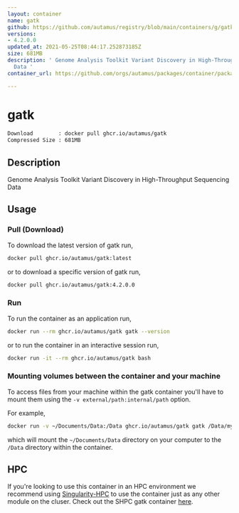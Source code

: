```yaml
---
layout: container
name: gatk
github: https://github.com/autamus/registry/blob/main/containers/g/gatk/spack.yaml
versions:
- 4.2.0.0
updated_at: 2021-05-25T08:44:17.252873185Z
size: 681MB
description: ' Genome Analysis Toolkit Variant Discovery in High-Throughput Sequencing
  Data '
container_url: https://github.com/orgs/autamus/packages/container/package/gatk

---
```

# gatk
```bash 
Download        : docker pull ghcr.io/autamus/gatk
Compressed Size : 681MB
```

## Description
 Genome Analysis Toolkit Variant Discovery in High-Throughput Sequencing Data 

## Usage
### Pull (Download)
To download the latest version of gatk run,

```bash
docker pull ghcr.io/autamus/gatk:latest
```

or to download a specific version of gatk run,

```bash
docker pull ghcr.io/autamus/gatk:4.2.0.0
```
### Run
To run the container as an application run,
```bash
docker run --rm ghcr.io/autamus/gatk gatk --version
```

or to run the container in an interactive session run,
```bash
docker run -it --rm ghcr.io/autamus/gatk bash
```

### Mounting volumes between the container and your machine
To access files from your machine within the gatk container you'll have to mount them using the `-v external/path:internal/path` option.

For example,
```bash
docker run -v ~/Documents/Data:/Data ghcr.io/autamus/gatk gatk /Data/myData.csv
```
which will mount the `~/Documents/Data` directory on your computer to the `/Data` directory within the container.

## HPC
If you're looking to use this container in an HPC environment we recommend using [Singularity-HPC](https://singularity-hpc.readthedocs.io) to use the container just as any other module on the cluser. Check out the SHPC gatk container [here](https://singularityhub.github.io/singularity-hpc/r/ghcr.io-autamus-gatk/).